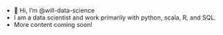 - 👋 Hi, I’m @will-data-science
- I am a data scientist and work primarily with python, scala, R, and SQL.
- More content coming soon!
